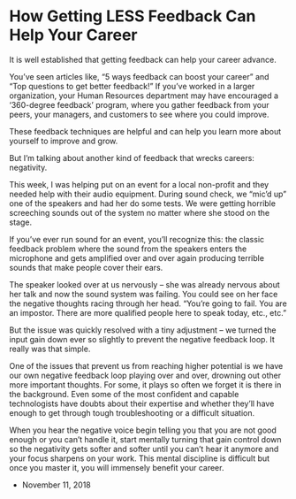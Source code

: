 How Getting LESS Feedback Can Help Your Career
==============================================

It is well established that getting feedback can help your career advance.  
  
You’ve seen articles like, “5 ways feedback can boost your career” and “Top questions to get better feedback!” If you’ve worked in a larger organization, your Human Resources department may have encouraged a ‘360-degree feedback’ program, where you gather feedback from your peers, your managers, and customers to see where you could improve.  
  
These feedback techniques are helpful and can help you learn more about yourself to improve and grow.  
  
But I’m talking about another kind of feedback that wrecks careers: negativity.  
  
This week, I was helping put on an event for a local non-profit and they needed help with their audio equipment. During sound check, we “mic’d up” one of the speakers and had her do some tests. We were getting horrible screeching sounds out of the system no matter where she stood on the stage.  
  
If you’ve ever run sound for an event, you’ll recognize this: the classic feedback problem where the sound from the speakers enters the microphone and gets amplified over and over again producing terrible sounds that make people cover their ears.  
  
The speaker looked over at us nervously – she was already nervous about her talk and now the sound system was failing. You could see on her face the negative thoughts racing through her head. “You’re going to fail. You are an impostor. There are more qualified people here to speak today, etc., etc.”  
  
But the issue was quickly resolved with a tiny adjustment – we turned the input gain down ever so slightly to prevent the negative feedback loop. It really was that simple.  
  
One of the issues that prevent us from reaching higher potential is we have our own negative feedback loop playing over and over, drowning out other more important thoughts. For some, it plays so often we forget it is there in the background. Even some of the most confident and capable technologists have doubts about their expertise and whether they’ll have enough to get through tough troubleshooting or a difficult situation.  
  
When you hear the negative voice begin telling you that you are not good enough or you can’t handle it, start mentally turning that gain control down so the negativity gets softer and softer until you can’t hear it anymore and your focus sharpens on your work. This mental discipline is difficult but once you master it, you will immensely benefit your career.

*   November 11, 2018